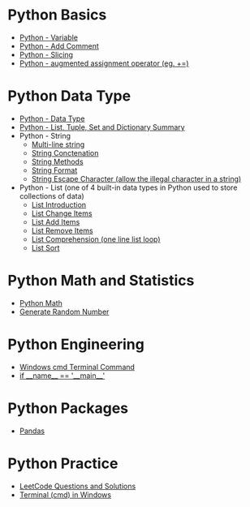 
# Python Basics

 * [Python - Variable](https://github.com/yangshiteng/StatQuest-Study-Notes/blob/main/python/Variable.md)
 * [Python - Add Comment](https://github.com/yangshiteng/StatQuest-Study-Notes/blob/main/python/addcomment.md)
 * [Python - Slicing](https://github.com/yangshiteng/StatQuest-Study-Notes/blob/main/python/pythonslicing.md)
 * [Python - augmented assignment operator (eg. +=)](https://github.com/yangshiteng/StatQuest-Study-Notes/blob/main/python/augmented%20assignment%20operator.md)

# Python Data Type

* [Python - Data Type](https://github.com/yangshiteng/StatQuest-Study-Notes/blob/main/Notes/PythonCommonKnowledge.md)
* [Python - List, Tuple, Set and Dictionary Summary](https://github.com/yangshiteng/StatQuest-Study-Notes/blob/main/python/list%2Ctuple%2Cset%2Cdic.md)
* Python - String
  * [Multi-line string](https://github.com/yangshiteng/StatQuest-Study-Notes/blob/main/python/multi%20line%20string.md)
  * [String Conctenation](https://github.com/yangshiteng/StatQuest-Study-Notes/blob/main/python/string%20contact.md)
  * [String Methods](https://github.com/yangshiteng/StatQuest-Study-Notes/blob/main/python/string%20methods.md)
  * [String Format](https://github.com/yangshiteng/StatQuest-Study-Notes/blob/main/python/stringformat.md)
  * [String Escape Character (allow the illegal character in a string)](https://github.com/yangshiteng/StatQuest-Study-Notes/blob/main/python/escape%20character.md)
* Python - List (one of 4 built-in data types in Python used to store collections of data)
  * [List Introduction](https://github.com/yangshiteng/StatQuest-Study-Notes/blob/main/python/list%20introduction.md)
  * [List Change Items](https://github.com/yangshiteng/StatQuest-Study-Notes/blob/main/python/List%20Change%20Items.md)
  * [List Add Items](https://github.com/yangshiteng/StatQuest-Study-Notes/blob/main/python/listadditems.md)
  * [List Remove Items](https://github.com/yangshiteng/StatQuest-Study-Notes/blob/main/python/list%20remove.md)
  * [List Comprehension (one line list loop)](https://github.com/yangshiteng/StatQuest-Study-Notes/blob/main/python/list%20comprehension.md)
  * [List Sort]()


# Python Math and Statistics

* [Python Math](https://github.com/yangshiteng/StatQuest-Study-Notes/blob/main/python/math.md)
* [Generate Random Number](https://github.com/yangshiteng/StatQuest-Study-Notes/blob/main/python/Generate%20Random%20Number.md)

# Python Engineering

* [Windows cmd Terminal Command](https://github.com/yangshiteng/StatQuest-Study-Notes/blob/main/python/commoncommand.md)
* [if \_\_name__ == '\_\_main__'](https://github.com/yangshiteng/StatQuest-Study-Notes/blob/main/python/ifnamemain.md)

# Python Packages

* [Pandas](https://github.com/yangshiteng/StatQuest-Study-Notes/blob/main/Notes/pandas.md)

# Python Practice

* [LeetCode Questions and Solutions](https://github.com/yangshiteng/StatQuest-Study-Notes/blob/main/Notes/LeetCodeQuestions.md)
* [Terminal (cmd) in Windows](https://github.com/yangshiteng/StatQuest-Study-Notes/blob/main/Notes/pythonterminal.md)

